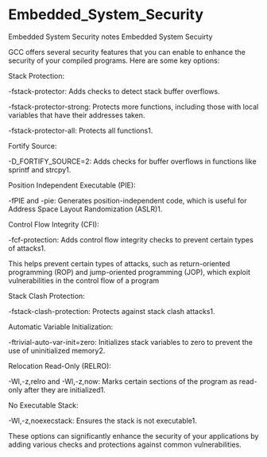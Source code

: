 # Embedded_System_Security
Embedded System Security notes
Embedded System Secuirty

GCC offers several security features that you can enable to enhance the security of your compiled programs. Here are some key options:

Stack Protection:

  -fstack-protector: Adds checks to detect stack buffer overflows.
  
  -fstack-protector-strong: Protects more functions, including those with local variables that have their addresses taken.
  
  -fstack-protector-all: Protects all functions1.

Fortify Source:

  -D_FORTIFY_SOURCE=2: Adds checks for buffer overflows in functions like sprintf and strcpy1.

  
Position Independent Executable (PIE):

  -fPIE and -pie: Generates position-independent code, which is useful for Address Space Layout Randomization (ASLR)1.
  
Control Flow Integrity (CFI):

  -fcf-protection: Adds control flow integrity checks to prevent certain types of attacks1.
  
  This helps prevent certain types of attacks, such as return-oriented programming (ROP) and jump-oriented programming (JOP), which exploit vulnerabilities in the control flow of a program
  
Stack Clash Protection:

  -fstack-clash-protection: Protects against stack clash attacks1.
  
Automatic Variable Initialization:

  -ftrivial-auto-var-init=zero: Initializes stack variables to zero to prevent the use of uninitialized memory2.
  
Relocation Read-Only (RELRO):

  -Wl,-z,relro and -Wl,-z,now: Marks certain sections of the program as read-only after they are initialized1.
  
No Executable Stack:

  -Wl,-z,noexecstack: Ensures the stack is not executable1.
  
These options can significantly enhance the security of your applications by adding various checks and protections against common vulnerabilities.


